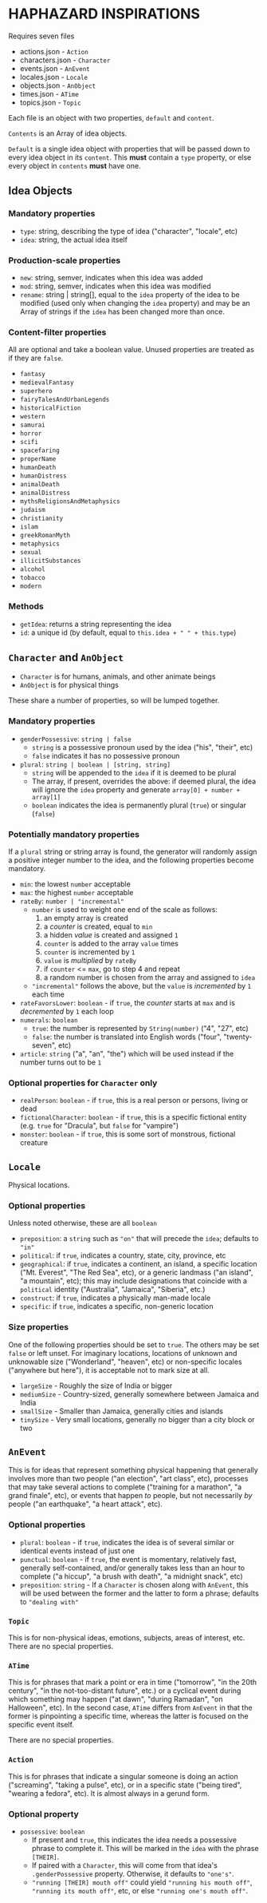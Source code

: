 # HAPHAZARD INSPIRATIONS<!-- markdownlint-disable MD024 -->

Requires seven files

* actions.json - `Action`
* characters.json - `Character`
* events.json - `AnEvent`
* locales.json - `Locale`
* objects.json - `AnObject`
* times.json - `ATime`
* topics.json - `Topic`

Each file is an object with two properties, `default` and `content`.

`Contents` is an Array of idea objects.

`Default` is a single idea object with properties that will be passed down to every idea object in its `content`. This **must** contain a `type` property, or else every object in `contents` **must** have one.

## Idea Objects

### Mandatory properties

* `type`: string, describing the type of idea ("character", "locale", etc)
* `idea`: string, the actual idea itself

### Production-scale properties

* `new`: string, semver, indicates when this idea was added
* `mod`: string, semver, indicates when this idea was modified
* `rename`: string | string[], equal to the `idea` property of the idea to be modified (used only when changing the `idea` property) and may be an Array of strings if the `idea` has been changed more than once.

### Content-filter properties

All are optional and take a boolean value. Unused properties are treated as if they are `false`.

* `fantasy`
* `medievalFantasy`
* `superhero`
* `fairyTalesAndUrbanLegends`
* `historicalFiction`
* `western`
* `samurai`
* `horror`
* `scifi`
* `spacefaring`
* `properName`
* `humanDeath`
* `humanDistress`
* `animalDeath`
* `animalDistress`
* `mythsReligionsAndMetaphysics`
* `judaism`
* `christianity`
* `islam`
* `greekRomanMyth`
* `metaphysics`
* `sexual`
* `illicitSubstances`
* `alcohol`
* `tobacco`
* `modern`

### Methods

* `getIdea`: returns a string representing the idea
* `id`: a unique id (by default, equal to `this.idea + " " + this.type`)

## `Character` and `AnObject`

* `Character` is for humans, animals, and other animate beings
* `AnObject` is for physical things

These share a number of properties, so will be lumped together.

### Mandatory properties

* `genderPossessive`: `string | false`
  * `string` is a possessive pronoun used by the idea ("his", "their", etc)
  * `false` indicates it has no possessive pronoun
* `plural`: `string | boolean | [string, string]`
  * `string` will be appended to the `idea` if it is deemed to be plural
  * The array, if present, overrides the above: if deemed plural, the idea will ignore the `idea` property and generate `array[0] + number + array[1]`
  * `boolean` indicates the idea is permanently plural (`true`) or singular (`false`)

### Potentially mandatory properties

If a `plural` string or string array is found, the generator will randomly assign a positive integer number to the idea, and the following properties become mandatory.

* `min`: the lowest `number` acceptable
* `max`: the highest `number` acceptable
* `rateBy`: `number | "incremental"`
  * `number` is used to weight one end of the scale as follows:
    1. an empty array is created
    2. a *counter* is created, equal to `min`
    3. a hidden *value* is created and assigned `1`
    4. `counter` is added to the array `value` times
    5. `counter` is incremented by `1`
    6. `value` is *multiplied* by `rateBy`
    7. if `counter` <= `max`, go to step 4 and repeat
    8. a random number is chosen from the array and assigned to `idea`
  * `"incremental"` follows the above, but the `value` is *incremented* by `1` each time
* `rateFavorsLower`: `boolean` - if `true`, the *counter* starts at `max` and is *decremented* by `1` each loop
* `numerals`: `boolean`
  * `true`: the number is represented by `String(number)` ("4", "27", etc)
  * `false`: the number is translated into English words ("four", "twenty-seven", etc)
* `article`: `string` ("a", "an", "the") which will be used instead if the number turns out to be `1`

### Optional properties for `Character` only

* `realPerson`: `boolean` - if `true`, this is a real person or persons, living or dead
* `fictionalCharacter`: `boolean` - if `true`, this is a specific fictional entity (e.g. `true` for "Dracula", but `false` for "vampire")
* `monster`: `boolean` - if `true`, this is some sort of monstrous, fictional creature

## `Locale`

Physical locations.

### Optional properties

Unless noted otherwise, these are all `boolean`

* `preposition`: a `string` such as `"on"` that will precede the `idea`; defaults to `"in"`
* `political`: if `true`, indicates a country, state, city, province, etc
* `geographical`: if `true`, indicates a continent, an island, a specific location ("Mt. Everest", "The Red Sea", etc), or a generic landmass ("an island", "a mountain", etc); this may include designations that coincide with a `political` identity ("Australia", "Jamaica", "Siberia", etc.)
* `construct`: if `true`, indicates a physically man-made locale
* `specific`: if `true`, indicates a specific, non-generic location

### Size properties

One of the following properties should be set to `true`. The others may be set `false` or left unset. For imaginary locations, locations of unknown and unknowable size ("Wonderland", "heaven", etc) or non-specific locales ("anywhere but here"), it is acceptable not to mark size at all.

* `largeSize` - Roughly the size of India or bigger
* `mediumSize` - Country-sized, generally somewhere between Jamaica and India
* `smallSize` - Smaller than Jamaica, generally cities and islands
* `tinySize` - Very small locations, generally no bigger than a city block or two

## `AnEvent`

This is for ideas that represent something physical happening that generally involves more than two people ("an election", "art class", etc), processes that may take several actions to complete ("training for a marathon", "a grand finale", etc), or events that happen *to* people, but not necessarily *by* people ("an earthquake", "a heart attack", etc).

### Optional properties

* `plural`: `boolean` - if `true`, indicates the idea is of several similar or identical events instead of just one
* `punctual`: `boolean` - if `true`, the event is momentary, relatively fast, generally self-contained, and/or generally takes less than an hour to complete ("a hiccup", "a brush with death", "a midnight snack", etc)
* `preposition`: `string` - If a `Character` is chosen along with `AnEvent`, this will be used between the former and the latter to form a phrase; defaults to `"dealing with"`

### `Topic`

This is for non-physical ideas, emotions, subjects, areas of interest, etc. There are no special properties.

### `ATime`

This is for phrases that mark a point or era in time ("tomorrow", "in the 20th century", "in the not-too-distant future", etc.) or a cyclical event during which something may happen ("at dawn", "during Ramadan", "on Halloween", etc). In the second case, `ATime` differs from `AnEvent` in that the former is pinpointing a specific time, whereas the latter is focused on the specific event itself.

There are no special properties.

### `Action`

This is for phrases that indicate a singular someone is doing an action ("screaming", "taking a pulse", etc), or in a specific state ("being tired", "wearing a fedora", etc). It is almost always in a gerund form.

### Optional property

* `possessive`: `boolean`
  * If present and `true`, this indicates the idea needs a possessive phrase to complete it. This will be marked in the `idea` with the phrase `[THEIR]`.
  * If paired with a `Character`, this will come from that idea's `.genderPossessive` property. Otherwise, it defaults to `"one's"`.
  * `"running [THEIR] mouth off"` could yield `"running his mouth off"`, `"running its mouth off"`, etc, or else `"running one's mouth off"`.
